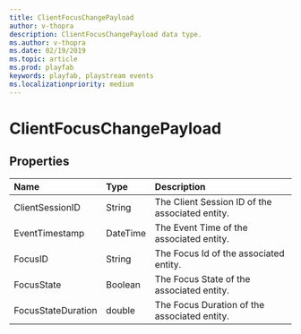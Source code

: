```yaml
---
title: ClientFocusChangePayload
author: v-thopra
description: ClientFocusChangePayload data type.
ms.author: v-thopra
ms.date: 02/19/2019
ms.topic: article
ms.prod: playfab
keywords: playfab, playstream events
ms.localizationpriority: medium
---
```


# ClientFocusChangePayload

## Properties

|Name|Type|Description|
| :--------------------|:-------------------|:----------------------|
|ClientSessionID|String|The Client Session ID of the associated entity.|
|EventTimestamp|DateTime|The Event Time of the associated entity.|
|FocusID|String|The Focus Id of the associated entity.|
|FocusState|Boolean|The Focus State of the associated entity.|
|FocusStateDuration|double|The Focus Duration of the associated entity.|
